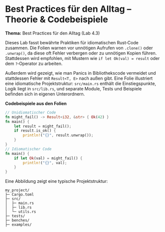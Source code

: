 # Best Practices für den Alltag – Theorie & Codebeispiele


**Thema:** Best Practices für den Alltag (Lab 4.3)

Dieses Lab fasst bewährte Praktiken für idiomatischen Rust‑Code zusammen. Die Folien warnen vor unnötigen Aufrufen von `.clone()` oder `.unwrap()`, da diese oft Fehler verbergen oder zu unnötigen Kopien führen. Stattdessen wird empfohlen, mit Mustern wie `if let Ok(val) = result` oder dem `?`‑Operator zu arbeiten.

Außerdem wird gezeigt, wie man Panics in Bibliothekscode vermeidet und stattdessen Fehler mit `Result<T, E>` nach außen gibt. Eine Folie illustriert eine idiomatische Projektstruktur: `src/main.rs` enthält die Einstiegspunkte, Logik liegt in `src/lib.rs`, und separate Module, Tests und Beispiele befinden sich in eigenen Unterordnern.

**Codebeispiele aus den Folien**
```rust
// Unidiomatischer Code
fn might_fail() -> Result<i32, &str> { Ok(42) }
fn main() {
    let result = might_fail();
    if result.is_ok() {
        println!("{}", result.unwrap());
    }
}
// Idiomatischer Code
fn main() {
    if let Ok(val) = might_fail() {
        println!("{}", val);
    }
}
```
Eine Abbildung zeigt eine typische Projektstruktur:
```
my_project/
├─ Cargo.toml
├─ src/
│  ├─ main.rs
│  ├─ lib.rs
│  └─ utils.rs
├─ tests/
├─ benches/
├─ examples/
```

